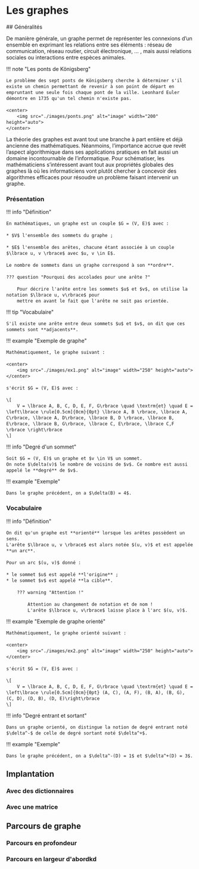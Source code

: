 # Les graphes

## Généralités

De manière générale, un graphe permet de représenter les connexions d’un ensemble en exprimant les relations
entre ses éléments : réseau de communication, réseau routier, circuit électronique, ... , mais aussi relations
sociales ou interactions entre espèces animales.

!!! note "Les ponts de Königsberg"

   
    Le problème des sept ponts de Königsberg cherche à déterminer s'il existe un chemin permettant de revenir à son point de départ en empruntant une seule fois chaque pont de la ville. Leonhard Euler démontre en 1735 qu'un tel chemin n'existe pas.
    
    <center>
        <img src="./images/ponts.png" alt="image" width="200" height="auto">
    </center>

La théorie des graphes est avant tout une branche à part entière et déjà ancienne des mathématiques. 
Néanmoins, l’importance accrue que revêt l’aspect algorithmique dans ses applications pratiques en fait aussi un domaine incontournable de l’informatique. 
Pour schématiser, les mathématiciens s’intéressent avant tout aux propriétés globales des graphes là où les
informaticiens vont plutôt chercher à concevoir des algorithmes efficaces pour résoudre un problème faisant intervenir un graphe.

### Présentation

!!! info "Définition"

    En mathématiques, un graphe est un couple $G = (V, E)$ avec :

    * $V$ l'ensemble des sommets du graphe ;
        
    * $E$ l'ensemble des arêtes, chacune étant associée à un couple $\lbrace u, v \rbrace$ avec $u, v \in E$.

    Le nombre de sommets dans un graphe correspond à son **ordre**.

    ??? question "Pourquoi des accolades pour une arête ?"

        Pour décrire l'arête entre les sommets $u$ et $v$, on utilise la notation $\lbrace u, v\rbrace$ pour
        mettre en avant le fait que l'arête ne soit pas orientée.

!!! tip "Vocabulaire"

    S'il existe une arête entre deux sommets $u$ et $v$, on dit que ces sommets sont **adjacents**.

!!! example "Exemple de graphe"

    Mathématiquement, le graphe suivant :

    <center>
        <img src="./images/ex1.png" alt="image" width="250" height="auto">
    </center>

    s'écrit $G = (V, E)$ avec :

    \[
        V = \lbrace A, B, C, D, E, F, G\rbrace \quad \textrm{et} \quad E = \left\lbrace \rule[0.5cm]{0cm}{0pt} \lbrace A, B \rbrace, \lbrace A, C\rbrace, \lbrace A, D\rbrace, \lbrace B, D \rbrace, \lbrace B, E\rbrace, \lbrace B, G\rbrace, \lbrace C, E\rbrace, \lbrace C,F \rbrace \right\rbrace
    \]

!!! info "Degré d'un sommet"

    Soit $G = (V, E)$ un graphe et $v \in V$ un sommet.  
    On note $\delta(v)$ le nombre de voisins de $v$. Ce nombre est aussi appelé le **degré** de $v$.

!!! example "Exemple"

    Dans le graphe précédent, on a $\delta(B) = 4$.


### Vocabulaire

!!! info "Définition"

    On dit qu'un graphe est **orienté** lorsque les arêtes possèdent un sens.  
    L'arête $\lbrace u, v \rbrace$ est alors notée $(u, v)$ et est appelée **un arc**.

    Pour un arc $(u, v)$ donné :

    * le sommet $u$ est appelé **l'origine** ;
    * le sommet $v$ est appelé **la cible**.

        ??? warning "Attention !"

            Attention au changement de notation et de nom !  
            L'arête $\lbrace u, v\rbrace$ laisse place à l'arc $(u, v)$.

!!! example "Exemple de graphe orienté"

    Mathématiquement, le graphe orienté suivant :

    <center>
        <img src="./images/ex2.png" alt="image" width="250" height="auto">
    </center>

    s'écrit $G = (V, E)$ avec :

    \[
        V = \lbrace A, B, C, D, E, F, G\rbrace \quad \textrm{et} \quad E = \left\lbrace \rule[0.5cm]{0cm}{0pt} (A, C), (A, F), (B, A), (B, G), (C, D), (D, B), (D, E)\right\rbrace
    \]

!!! info "Degré entrant et sortant"

    Dans un graphe orienté, on distingue la notion de degré entrant noté $\delta^-$ de celle de degré sortant noté $\delta^+$.

!!! example "Exemple"

    Dans le graphe précédent, on a $\delta^-(D) = 1$ et $\delta^+(D) = 3$.

## Implantation

### Avec des dictionnaires

### Avec une matrice

## Parcours de graphe

### Parcours en profondeur

### Parcours en largeur d'abordkd